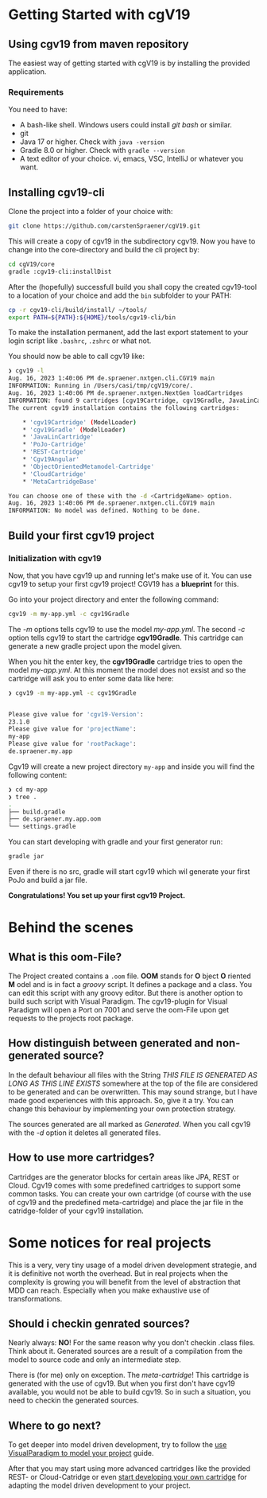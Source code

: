 # Getting Started with cgV19

## Using cgv19 from maven repository

The easiest way of getting started with cgV19 is by installing the provided
application.

### Requirements

You need to have:

* A bash-like shell. Windows users could install _git bash_ or similar.
* git
* Java 17 or higher. Check with ```java -version```
* Gradle 8.0 or higher. Check with ```gradle --version```
* A text editor of your choice. vi, emacs, VSC, IntelliJ or whatever you want.


## Installing cgv19-cli

Clone the project into a folder of your choice with:

```bash
git clone https://github.com/carstenSpraener/cgV19.git
```
This will create a copy of cgv19 in the subdirectory cgv19. Now you have to change into the
core-directory and build the cli project by:

```bash
cd cgV19/core
gradle :cgv19-cli:installDist
```

After the (hopefully) successfull build you shall copy the created cgv19-tool to a 
location of your choice and add the `bin` subfolder to your PATH:

```bash
cp -r cgv19-cli/build/install/ ~/tools/
export PATH=${PATH}:${HOME}/tools/cgv19-cli/bin
```

To make the installation permanent, add the last export statement to your login script
like `.bashrc`, `.zshrc` or what not.

You should now be able to call cgv19 like:
```bash
❯ cgv19 -l
Aug. 16, 2023 1:40:06 PM de.spraener.nxtgen.cli.CGV19 main
INFORMATION: Running in /Users/casi/tmp/cgV19/core/.
Aug. 16, 2023 1:40:06 PM de.spraener.nxtgen.NextGen loadCartridges
INFORMATION: found 9 cartridges [cgv19Cartridge, cgv19Gradle, JavaLinCartridge, PoJo-Cartridge, REST-Cartridge, Cgv19Angular, ObjectOrientedMetamodel-Cartridge, CloudCartridge, MetaCartridgeBase].
The current cgv19 installation contains the following cartridges:

    * 'cgv19Cartridge' (ModelLoader)
    * 'cgv19Gradle' (ModelLoader)
    * 'JavaLinCartridge'
    * 'PoJo-Cartridge'
    * 'REST-Cartridge'
    * 'Cgv19Angular'
    * 'ObjectOrientedMetamodel-Cartridge'
    * 'CloudCartridge'
    * 'MetaCartridgeBase'

You can choose one of these with the -d <CartridgeName> option.
Aug. 16, 2023 1:40:06 PM de.spraener.nxtgen.cli.CGV19 main
INFORMATION: No model was defined. Nothing to be done.
```

## Build your first cgv19 project

### Initialization with cgv19 

Now, that you have cgv19 up and running let's make use of it. You can use cgv19 to 
setup your first cgv19 project! CGV19 has a __blueprint__ for this. 

Go into your project directory and enter the following command:

```bash
cgv19 -m my-app.yml -c cgv19Gradle
```

The _-m_ options tells cgv19 to use the model _my-app.yml_. The second _-c_ option tells 
cgv19 to start the cartridge __cgv19Gradle__. This cartridge can
generate a new gradle project upon the model given.

When you hit the enter key, the __cgv19Gradle__ cartridge tries to open the model
_my-app.yml_. At this moment the model does not exsist and so the cartridge will ask
you to enter some data like here:

```bash
❯ cgv19 -m my-app.yml -c cgv19Gradle


Please give value for 'cgv19-Version':
23.1.0
Please give value for 'projectName':
my-app
Please give value for 'rootPackage':
de.spraener.my.app
```

Cgv19 will create a new project directory `my-app` and inside you will find the following 
content:

```bash
❯ cd my-app
❯ tree .
.
├── build.gradle
├── de.spraener.my.app.oom
└── settings.gradle
```

You can start developing with gradle and your first generator run:

```bash
gradle jar
```
Even if there is no src, gradle will start cgv19 which wil generate your first PoJo and 
build a jar file.

__Congratulations! You set up your first cgv19 Project.__

# Behind the scenes

## What is this oom-File?
The Project created contains a `.oom` file. __OOM__ stands for __O__ bject __O__ riented __M__ odel
and is in fact a _groovy_ script. It defines a package and a class. You can edit this script
with any groovy editor. But there is another option to build such script with Visual Paradigm.
The cgv19-plugin for Visual Paradigm will open a Port on 7001 and serve the oom-File upon 
get requests to the projects root package.

## How distinguish between generated and non-generated source?
In the default behaviour all files with the String 
_THIS FILE IS GENERATED AS LONG AS THIS LINE EXISTS_ somewhere at the top of the file
are considered to be generated and can be overwritten. This may sound strange, but I have made
good experiences with this approach. So, give it a try. You can change this behaviour by
implementing your own protection strategy.

The sources generated are all marked as _Generated_. When you call cgv19 with the _-d_ option
it deletes all generated files.

## How to use more cartridges?
Cartridges are the generator blocks for certain areas like JPA, REST or Cloud. Cgv19 comes 
with some predefined cartridges to support some common tasks. You can create your
own cartridge (of course with the use of cgv19 and the predefined meta-cartridge) and place
the jar file in the catridge-folder of your cgv19 installation. 

# Some notices for real projects

This is a very, very tiny usage of a model driven development strategie,
and it is definitive not worth the overhead. But in real projects
when the complexity is growing you will benefit from the level of
abstraction that MDD can reach. Especially when you make exhaustive use
of transformations.

## Should i checkin genrated sources?
Nearly always: __NO__! For the same reason why you don't checkin .class files. Think about it.
Generated sources are a result of a compilation from the model to source code and only an 
intermediate step. 

There is (for me) only on exception. The _meta-cartridge_! This 
cartridge is generated with the use of cgv19. But when you first don't have cgv19 available,
you would not be able to build cgv19. So in such a situation, you need to checkin the 
generated sources.

## Where to go next?

To get deeper into model driven development, try to follow the [use VisualParadigm to
model your project](building-VisualParadigm-Plugin.md) guide.

After that you may start using more advanced cartridges like the
provided REST- or Cloud-Catridge or even
[start developing your own cartridge](CartridgeDevelopment.md) for adapting
the model driven development to your project.
